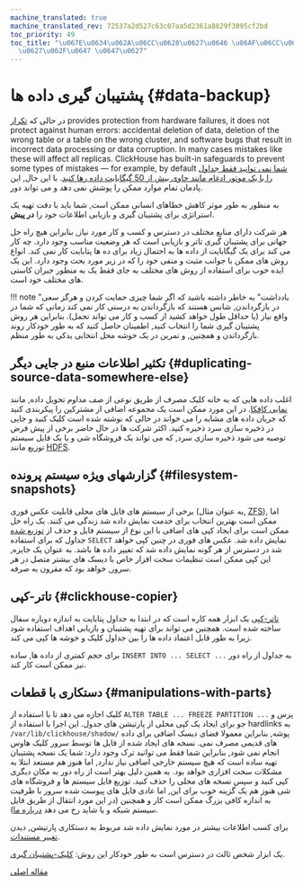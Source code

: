 ```yaml
---
machine_translated: true
machine_translated_rev: 72537a2d527c63c07aa5d2361a8829f3895cf2bd
toc_priority: 49
toc_title: "\u067E\u0634\u062A\u06CC\u0628\u0627\u0646 \u06AF\u06CC\u0631\u06CC \u062F\
  \u0627\u062F\u0647 \u0647\u0627"
---
```


# پشتیبان گیری داده ها {#data-backup}

در حالی که [تکرار](../engines/table_engines/mergetree_family/replication.md) provides protection from hardware failures, it does not protect against human errors: accidental deletion of data, deletion of the wrong table or a table on the wrong cluster, and software bugs that result in incorrect data processing or data corruption. In many cases mistakes like these will affect all replicas. ClickHouse has built-in safeguards to prevent some types of mistakes — for example, by default [شما نمی توانید فقط جداول را با یک موتور ادغام مانند حاوی بیش از 50 گیگابایت داده رها کنید](https://github.com/ClickHouse/ClickHouse/blob/v18.14.18-stable/programs/server/config.xml#L322-L330). با این حال, این پادمان تمام موارد ممکن را پوشش نمی دهد و می تواند دور.

به منظور به طور موثر کاهش خطاهای انسانی ممکن است, شما باید با دقت تهیه یک استراتژی برای پشتیبان گیری و بازیابی اطلاعات خود را **در پیش**.

هر شرکت دارای منابع مختلف در دسترس و کسب و کار مورد نیاز, بنابراین هیچ راه حل جهانی برای پشتیبان گیری تاتر و بازیابی است که هر وضعیت مناسب وجود دارد. چه کار می کند برای یک گیگابایت از داده ها به احتمال زیاد برای ده ها پتابایت کار نمی کند. انواع روش های ممکن با جوانب مثبت و منفی خود را که در زیر مورد بحث وجود دارد. این یک ایده خوب برای استفاده از روش های مختلف به جای فقط یک به منظور جبران کاستی های مختلف خود است.

!!! note "یادداشت"
    به خاطر داشته باشید که اگر شما چیزی حمایت کردن و هرگز سعی در بازگرداندن, شانس هستند که بازگرداندن به درستی کار نمی کند زمانی که شما در واقع نیاز (یا حداقل طول خواهد کشید از کسب و کار می تواند تحمل). بنابراین هر روش پشتیبان گیری شما را انتخاب کنید, اطمینان حاصل کنید که به طور خودکار روند بازگرداندن و همچنین, و تمرین در یک خوشه محل انتخابی یدکی به طور منظم.

## تکثیر اطلاعات منبع در جایی دیگر {#duplicating-source-data-somewhere-else}

اغلب داده هایی که به خانه کلیک مصرف از طریق نوعی از صف مداوم تحویل داده, مانند [نمایی کافکا](https://kafka.apache.org). در این مورد ممکن است یک مجموعه اضافی از مشترکین را پیکربندی کنید که جریان داده های مشابه را می خواند در حالی که نوشته شده است کلیک کنید و جایی در ذخیره سازی سرد ذخیره کنید. اکثر شرکت ها در حال حاضر برخی از پیش فرض توصیه می شود ذخیره سازی سرد, که می تواند یک فروشگاه شی و یا یک فایل سیستم توزیع مانند [HDFS](https://hadoop.apache.org/docs/stable/hadoop-project-dist/hadoop-hdfs/HdfsDesign.html).

## گزارشهای ویژه سیستم پرونده {#filesystem-snapshots}

برخی از سیستم های فایل های محلی قابلیت عکس فوری (به عنوان مثال, [ZFS](https://en.wikipedia.org/wiki/ZFS)), اما ممکن است بهترین انتخاب برای خدمت نمایش داده شد زندگی می کنند. یک راه حل ممکن است برای ایجاد کپی های اضافی با این نوع از سیستم فایل و حذف از [توزیع شده](../engines/table_engines/special/distributed.md) جداول که برای استفاده `SELECT` نمایش داده شد. عکس های فوری در چنین کپی خواهد شد در دسترس از هر گونه نمایش داده شد که تغییر داده ها باشد. به عنوان یک جایزه, این کپی ممکن است تنظیمات سخت افزار خاص با دیسک های بیشتر متصل در هر سرور, خواهد بود که مقرون به صرفه.

## تاتر-کپی {#clickhouse-copier}

[تاتر-کپی](utilities/clickhouse-copier.md) یک ابزار همه کاره است که در ابتدا به جداول پتابایت به اندازه دوباره سفال ساخته شده است. همچنین می تواند برای تهیه پشتیبان و بازیابی اهداف استفاده شود زیرا به طور قابل اعتماد داده ها را بین جداول کلیک و خوشه ها کپی می کند.

برای حجم کمتری از داده ها, ساده `INSERT INTO ... SELECT ...` به جداول از راه دور نیز ممکن است کار کند.

## دستکاری با قطعات {#manipulations-with-parts}

کلیک اجازه می دهد تا با استفاده از `ALTER TABLE ... FREEZE PARTITION ...` پرس و جو برای ایجاد یک کپی محلی از پارتیشن های جدول. این اجرا با استفاده از hardlinks به `/var/lib/clickhouse/shadow/` پوشه, بنابراین معمولا فضای دیسک اضافی برای داده های قدیمی مصرف نمی. نسخه های ایجاد شده از فایل ها توسط سرور کلیک هاوس انجام نمی شود, بنابراین شما فقط می توانید ترک وجود دارد: شما یک نسخه پشتیبان تهیه ساده است که هیچ سیستم خارجی اضافی نیاز ندارد, اما هنوز هم مستعد ابتلا به مشکلات سخت افزاری خواهد بود. به همین دلیل بهتر است از راه دور به مکان دیگری کپی کنید و سپس نسخه های محلی را حذف کنید. توزیع فایل سیستم ها و فروشگاه های شی هنوز هم یک گزینه خوب برای این, اما عادی فایل های پیوست شده سرور با ظرفیت به اندازه کافی بزرگ ممکن است کار و همچنین (در این مورد انتقال از طریق فایل سیستم شبکه و یا شاید رخ می دهد [درباره ما](https://en.wikipedia.org/wiki/Rsync)).

برای کسب اطلاعات بیشتر در مورد نمایش داده شد مربوط به دستکاری پارتیشن, دیدن [تغییر مستندات](../sql_reference/statements/alter.md#alter_manipulations-with-partitions).

یک ابزار شخص ثالث در دسترس است به طور خودکار این روش: [کلیک-پشتیبان گیری](https://github.com/AlexAkulov/clickhouse-backup).

[مقاله اصلی](https://clickhouse.tech/docs/en/operations/backup/) <!--hide-->
